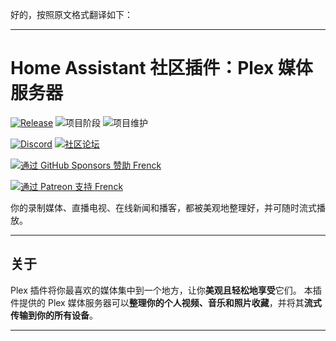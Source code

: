 好的，按照原文格式翻译如下：

---

# Home Assistant 社区插件：Plex 媒体服务器

[![Release][release-shield]][release] ![项目阶段][project-stage-shield] ![项目维护][maintenance-shield]

[![Discord][discord-shield]][discord] [![社区论坛][forum-shield]][forum]

[![通过 GitHub Sponsors 赞助 Frenck][github-sponsors-shield]][github-sponsors]

[![通过 Patreon 支持 Frenck][patreon-shield]][patreon]

你的录制媒体、直播电视、在线新闻和播客，都被美观地整理好，并可随时流式播放。

---

## 关于

Plex 插件将你最喜欢的媒体集中到一个地方，让你**美观且轻松地享受**它们。
本插件提供的 Plex 媒体服务器可以**整理你的个人视频、音乐和照片收藏**，并将其**流式传输到你的所有设备**。

---

[discord-shield]: https://img.shields.io/discord/478094546522079232.svg
[discord]: https://discord.me/hassioaddons
[forum-shield]: https://img.shields.io/badge/community-forum-brightgreen.svg
[forum]: https://community.home-assistant.io/t/home-assistant-community-add-on-plex-media-server/54383?u=frenck
[github-sponsors-shield]: https://frenck.dev/wp-content/uploads/2019/12/github_sponsor.png
[github-sponsors]: https://github.com/sponsors/frenck
[maintenance-shield]: https://img.shields.io/maintenance/yes/2025.svg
[patreon-shield]: https://frenck.dev/wp-content/uploads/2019/12/patreon.png
[patreon]: https://www.patreon.com/frenck
[project-stage-shield]: https://img.shields.io/badge/project%20stage-production%20ready-brightgreen.svg
[release-shield]: https://img.shields.io/badge/version-v3.6.5-blue.svg
[release]: https://github.com/hassio-addons/addon-plex/tree/v3.6.5

